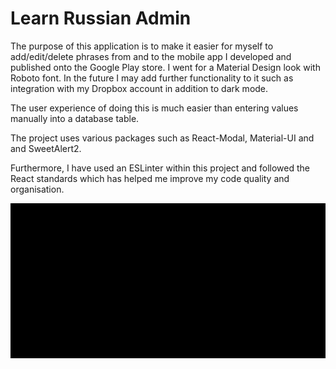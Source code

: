 # Learn Russian Admin

The purpose of this application is to make it easier for myself to add/edit/delete phrases from and to the mobile app I developed and published onto the Google Play store. I went for a Material Design look with Roboto font. In the future I may add further functionality to it such as integration with my Dropbox account in addition to dark mode.

The user experience of doing this is much easier than entering values manually into a database table.

The project uses various packages such as React-Modal, Material-UI and and SweetAlert2.

Furthermore, I have used an ESLinter within this project and followed the React standards which has helped me improve my code quality and organisation.


![Russian Admin in action.](russianadmin.gif)
